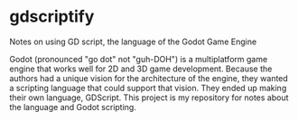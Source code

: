 # gdscriptify
Notes on using GD script, the language of the Godot Game Engine

Godot (pronounced "go dot" not "guh-DOH") is a multiplatform game engine that
works well for 2D and 3D game development. Because the authors had a unique
vision for the architecture of the engine, they wanted a scripting language that
could support that vision. They ended up making their own language, GDScript.
This project is my repository for notes about the language and Godot scripting.

<!--
----|----10---|----20---|----30---|----40---|----50---|----60---|----70---|----80
-->
